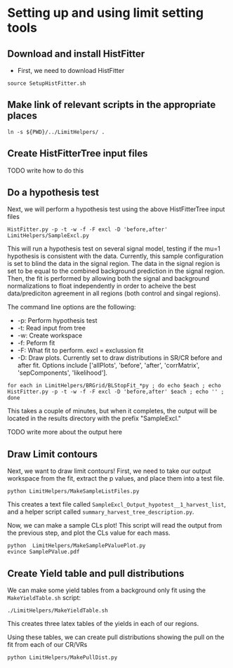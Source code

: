 Setting up and using limit setting tools
========================================

Download and install HistFitter
-------------------------------

- First, we need to download HistFitter

```
source SetupHistFitter.sh
```

Make link of relevant scripts in the appropriate places
-------------------------------------------------------
```
ln -s ${PWD}/../LimitHelpers/ .
```

Create HistFitterTree input files
---------------------------------
TODO write how to do this

Do a hypothesis test
--------------------
Next, we will perform a hypothesis test using the above HistFitterTree input files

```
HistFitter.py -p -t -w -f -F excl -D 'before,after' LimitHelpers/SampleExcl.py
```

This will run a hypothesis test on several signal model, testing if the mu=1
hypothesis is consistent with the data. Currently, this sample configuration
is set to blind the data in the signal region. The data in the signal region
is set to be equal to the combined background prediction in the signal region.
Then, the fit is performed by allowing both the signal and background
normalizations to float independently in order to acheive the best
data/prediciton agreement in all regions (both control and singal regions).

The command line options are the following:

- -p: Perform hypothesis test
- -t: Read input from tree
- -w: Create workspace
- -f: Peform fit
- -F: What fit to perform. excl = exclussion fit
- -D: Draw plots. Currently set to draw distributions in SR/CR before and after fit. Options include ['allPlots', 'before', 'after', 'corrMatrix', 'sepComponents', 'likelihood'].

```
for each in LimitHelpers/BRGrid/BLStopFit_*py ; do echo $each ; echo HistFitter.py -p -t -w -f -F excl -D 'before,after' $each ; echo '' ; done
```

This takes a couple of minutes, but  when it  completes, the output will be
located in the results directory with the prefix "SampleExcl." 

TODO write more about the output here

Draw Limit contours
-------------------
Next, we want to draw limit contours! First, we need to take our output
workspace from the fit, extract the p values, and place them into a test file.

```
python LimitHelpers/MakeSampleListFiles.py
```

This creates a text file called `SampleExcl_Output_hypotest__1_harvest_list`,
and a helper script called ```summary_harvest_tree_description.py```. 

Now, we can make a sample CLs plot! This script will read the output from the
previous step, and plot the CLs value for each mass.
```
python  LimitHelpers/MakeSamplePValuePlot.py
evince SamplePValue.pdf
```

Create Yield table and pull distributions
-----------------------------------------
We can make some yield tables from a background only fit using the
`MakeYieldTable.sh` script:
```
./LimitHelpers/MakeYieldTable.sh
```
This creates three latex tables of the yields in each of our regions.

Using these tables, we can create pull distributions showing the pull on the
fit from each of our CR/VRs
```
python LimitHelpers/MakePullDist.py
```


